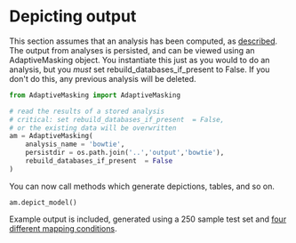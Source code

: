 # Depicting output

This section assumes that an analysis has been computed, as [described](model_maf.md).  The output from analyses is persisted, and can be viewed using an AdaptiveMasking object.  You instantiate this just as you would to do an analysis, but you *must* set rebuild_databases_if_present to False.
If you don't do this, any previous analysis will be deleted.


```python
from AdaptiveMasking import AdaptiveMasking

# read the results of a stored analysis
# critical: set rebuild_databases_if_present  = False,
# or the existing data will be overwritten
am = AdaptiveMasking(
	analysis_name = 'bowtie',
	persistdir = os.path.join('..','output','bowtie'),
	rebuild_databases_if_present  = False
)

```

You can now call methods which generate depictions, tables, and so on.

```
am.depict_model()

```

Example output is included, generated using a 250 sample test set and [four different mapping conditions](../example_output/example_output.md).
